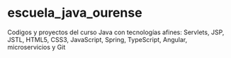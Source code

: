 # escuela_java_ourense
Codigos y proyectos del curso Java con tecnologías afines: Servlets, JSP, JSTL, HTML5, CSS3, JavaScript, Spring, TypeScript, Angular, microservicios y Git

